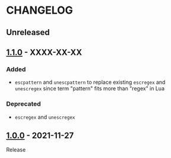 # CHANGELOG
## Unreleased

## [1.1.0](../../compare/1.0.0..1.1.0) - XXXX-XX-XX
### Added
- `escpattern` and `unescpattern` to replace existing `escregex` and `unescregex` since term "pattern" fits more than "regex" in Lua

### Deprecated
- `escregex` and `unescregex`

## [1.0.0](../../tree/1.0.0) - 2021-11-27
Release

